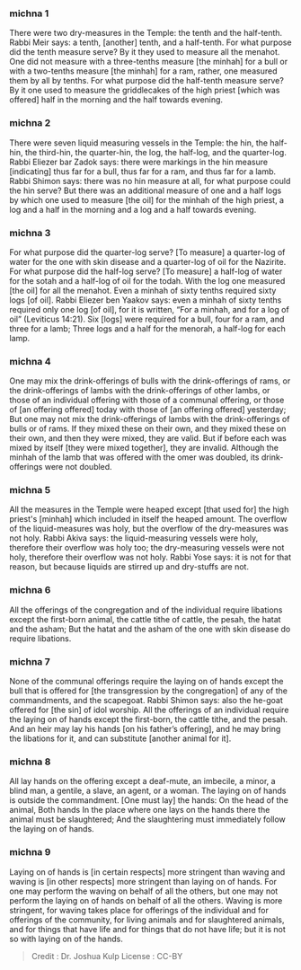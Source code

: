 
### michna 1
There were two dry-measures in the Temple: the tenth and the half-tenth. Rabbi Meir says: a tenth, [another] tenth, and a half-tenth. For what purpose did the tenth measure serve? By it they used to measure all the menahot. One did not measure with a three-tenths measure [the minhah] for a bull or with a two-tenths measure [the minhah] for a ram, rather, one measured them by all by tenths. For what purpose did the half-tenth measure serve? By it one used to measure the griddlecakes of the high priest [which was offered] half in the morning and the half towards evening.

### michna 2
There were seven liquid measuring vessels in the Temple: the hin, the half-hin, the third-hin, the quarter-hin, the log, the half-log, and the quarter-log. Rabbi Eliezer bar Zadok says: there were markings in the hin measure [indicating] thus far for a bull, thus far for a ram, and thus far for a lamb. Rabbi Shimon says: there was no hin measure at all, for what purpose could the hin serve? But there was an additional measure of one and a half logs by which one used to measure [the oil] for the minhah of the high priest, a log and a half in the morning and a log and a half towards evening.

### michna 3
For what purpose did the quarter-log serve? [To measure] a quarter-log of water for the one with skin disease and a quarter-log of oil for the Nazirite. For what purpose did the half-log serve? [To measure] a half-log of water for the sotah and a half-log of oil for the todah. With the log one measured [the oil] for all the menahot. Even a minhah of sixty tenths required sixty logs [of oil]. Rabbi Eliezer ben Yaakov says: even a minhah of sixty tenths required only one log [of oil], for it is written, “For a minhah, and for a log of oil” (Leviticus 14:21). Six [logs] were required for a bull, four for a ram, and three for a lamb; Three logs and a half for the menorah, a half-log for each lamp.

### michna 4
One may mix the drink-offerings of bulls with the drink-offerings of rams, or the drink-offerings of lambs with the drink-offerings of other lambs, or those of an individual offering with those of a communal offering, or those of [an offering offered] today with those of [an offering offered] yesterday; But one may not mix the drink-offerings of lambs with the drink-offerings of bulls or of rams. If they mixed these on their own, and they mixed these on their own, and then they were mixed, they are valid. But if before each was mixed by itself [they were mixed together], they are invalid. Although the minhah of the lamb that was offered with the omer was doubled, its drink-offerings were not doubled.

### michna 5
All the measures in the Temple were heaped except [that used for] the high priest's [minhah] which included in itself the heaped amount. The overflow of the liquid-measures was holy, but the overflow of the dry-measures was not holy. Rabbi Akiva says: the liquid-measuring vessels were holy, therefore their overflow was holy too; the dry-measuring vessels were not holy, therefore their overflow was not holy. Rabbi Yose says: it is not for that reason, but because liquids are stirred up and dry-stuffs are not.

### michna 6
All the offerings of the congregation and of the individual require libations except the first-born animal, the cattle tithe of cattle, the pesah, the hatat and the asham; But the hatat and the asham of the one with skin disease do require libations.

### michna 7
None of the communal offerings require the laying on of hands except the bull that is offered for [the transgression by the congregation] of any of the commandments, and the scapegoat. Rabbi Shimon says: also the he-goat offered for [the sin] of idol worship. All the offerings of an individual require the laying on of hands except the first-born, the cattle tithe, and the pesah. And an heir may lay his hands [on his father’s offering], and he may bring the libations for it, and can substitute [another animal for it].

### michna 8
All lay hands on the offering except a deaf-mute, an imbecile, a minor, a blind man, a gentile, a slave, an agent, or a woman. The laying on of hands is outside the commandment. [One must lay] the hands: On the head of the animal, Both hands In the place where one lays on the hands there the animal must be slaughtered; And the slaughtering must immediately follow the laying on of hands.

### michna 9
Laying on of hands is [in certain respects] more stringent than waving and waving is [in other respects] more stringent than laying on of hands. For one may perform the waving on behalf of all the others, but one may not perform the laying on of hands on behalf of all the others. Waving is more stringent, for waving takes place for offerings of the individual and for offerings of the community, for living animals and for slaughtered animals, and for things that have life and for things that do not have life; but it is not so with laying on of the hands.

>Credit : Dr. Joshua Kulp
>License : CC-BY